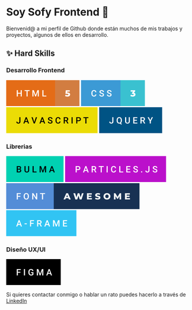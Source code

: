 # Soy Sofy Frontend 👋
Bienvenid@ a mi perfil de Github donde están muchos de mis trabajos y proyectos, algunos de ellos en desarrollo. 

## ✨ Hard Skills

### Desarrollo Frontend

![html](https://github.com/SofyFrontend/badges/blob/main/html-5.svg)  ![CSS](https://github.com/SofyFrontend/badges/blob/main/css-3.svg)  ![Javascript](https://github.com/SofyFrontend/badges/blob/main/javascript.svg)  ![Jquery](https://github.com/SofyFrontend/badges/blob/main/jquery.svg)

### Librerias 

![Bulma](https://github.com/SofyFrontend/badges/blob/main/bulma.svg) ![Particles JS](https://github.com/SofyFrontend/badges/blob/main/particles.js.svg)  ![FontAwesome](https://github.com/SofyFrontend/badges/blob/main/font-awesome.svg) ![A-FRAME](https://github.com/SofyFrontend/badges/blob/main/a-frame.svg) 

### Diseño UX/UI

![Figma](https://github.com/SofyFrontend/badges/blob/main/figma.svg)
  

Si quieres contactar conmigo o hablar un rato puedes hacerlo a través de [LinkedIn](www.linkedin.com/in/sofia-acevedo)

<!--
**SofyFrontend/SofyFrontend** is a ✨ _special_ ✨ repository because its `README.md` (this file) appears on your GitHub profile.

Here are some ideas to get you started:

- 🔭 I’m currently working on ...
- 🌱 I’m currently learning ...
- 👯 I’m looking to collaborate on ...
- 🤔 I’m looking for help with ...
- 💬 Ask me about ...
- 📫 How to reach me: ...
- 😄 Pronouns: ...
- ⚡ Fun fact: ...
-->
